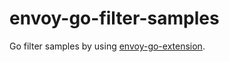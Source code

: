 # envoy-go-filter-samples

Go filter samples by using [envoy-go-extension](https://github.com/mosn/envoy-go-extension).


